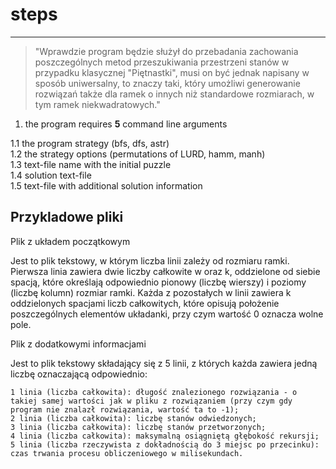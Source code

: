 # steps

---

> "Wprawdzie program będzie służył do przebadania zachowania poszczególnych metod
> przeszukiwania przestrzeni stanów w przypadku klasycznej
> "Piętnastki", musi on być jednak napisany w sposób uniwersalny,
> to znaczy taki, który umożliwi generowanie rozwiązań także dla ramek o innych niż standardowe rozmiarach,
> w tym ramek niekwadratowych."

1. the program requires **5** command line arguments

1.1 the program strategy (bfs, dfs, astr) \
1.2 the strategy options (permutations of LURD, hamm, manh) \
1.3 text-file name with the initial puzzle \
1.4 solution text-file \
1.5 text-file with additional solution information

## Przykladowe pliki

Plik z układem początkowym

Jest to plik tekstowy, w którym liczba linii zależy od rozmiaru ramki. Pierwsza linia zawiera dwie liczby całkowite w oraz k, oddzielone od siebie spacją, które określają odpowiednio pionowy (liczbę wierszy) i poziomy (liczbę kolumn) rozmiar ramki. Każda z pozostałych w linii zawiera k oddzielonych spacjami liczb całkowitych, które opisują położenie poszczególnych elementów układanki, przy czym wartość 0 oznacza wolne pole.

Plik z dodatkowymi informacjami

Jest to plik tekstowy składający się z 5 linii, z których każda zawiera jedną liczbę oznaczającą odpowiednio:

    1 linia (liczba całkowita): długość znalezionego rozwiązania - o takiej samej wartości jak w pliku z rozwiązaniem (przy czym gdy program nie znalazł rozwiązania, wartość ta to -1);
    2 linia (liczba całkowita): liczbę stanów odwiedzonych;
    3 linia (liczba całkowita): liczbę stanów przetworzonych;
    4 linia (liczba całkowita): maksymalną osiągniętą głębokość rekursji;
    5 linia (liczba rzeczywista z dokładnością do 3 miejsc po przecinku): czas trwania procesu obliczeniowego w milisekundach.
